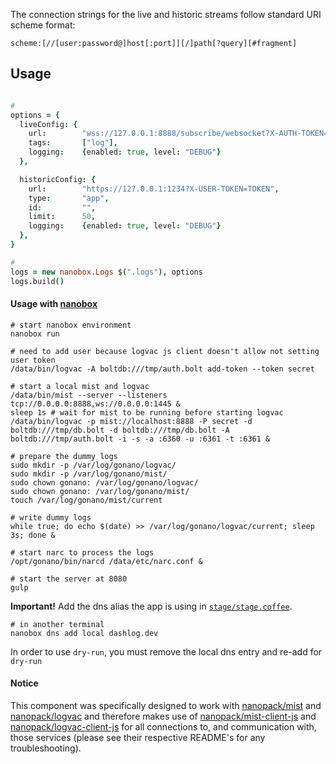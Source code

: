 The connection strings for the live and historic streams follow standard URI
scheme format:

`scheme:[//[user:password@]host[:port]][/]path[?query][#fragment]`

## Usage

```coffeescript

#
options = {
  liveConfig: {
    url:        "wss://127.0.0.1:8888/subscribe/websocket?X-AUTH-TOKEN=TOKEN",
    tags:       ["log"],
    logging:    {enabled: true, level: "DEBUG"}
  },

  historicConfig: {
    url:        "https://127.0.0.1:1234?X-USER-TOKEN=TOKEN",
    type:       "app",
    id:         "",
    limit:      50,
    logging:    {enabled: true, level: "DEBUG"}
  },
}

#
logs = new nanobox.Logs $(".logs"), options
logs.build()
```

#### Usage with [nanobox](https://nanobox.io)

```
# start nanobox environment
nanobox run

# need to add user because logvac js client doesn't allow not setting user token
/data/bin/logvac -A boltdb:///tmp/auth.bolt add-token --token secret

# start a local mist and logvac
/data/bin/mist --server --listeners tcp://0.0.0.0:8888,ws://0.0.0.0:1445 &
sleep 1s # wait for mist to be running before starting logvac
/data/bin/logvac -p mist://localhost:8888 -P secret -d boltdb:///tmp/db.bolt -d boltdb:///tmp/db.bolt -A boltdb:///tmp/auth.bolt -i -s -a :6360 -u :6361 -t :6361 &

# prepare the dummy logs
sudo mkdir -p /var/log/gonano/logvac/
sudo mkdir -p /var/log/gonano/mist/
sudo chown gonano: /var/log/gonano/logvac/
sudo chown gonano: /var/log/gonano/mist/
touch /var/log/gonano/mist/current

# write dummy logs
while true; do echo $(date) >> /var/log/gonano/logvac/current; sleep 3s; done &

# start narc to process the logs
/opt/gonano/bin/narcd /data/etc/narc.conf &

# start the server at 8080
gulp
```

**Important!** Add the dns alias the app is using in [`stage/stage.coffee`](stage/stage.coffee).
```
# in another terminal
nanobox dns add local dashlog.dev
```
In order to use `dry-run`, you must remove the local dns entry and re-add for `dry-run`

#### Notice
This component was specifically designed to work with [nanopack/mist](https://github.com/nanopack/mist) and [nanopack/logvac](https://github.com/nanopack/logvac) and therefore makes use of [nanopack/mist-client-js](https://github.com/nanopack/mist-client-js) and [nanopack/logvac-client-js](https://github.com/nanopack/logvac-client-js) for all connections to, and communication with, those services (please see their respective README's for any troubleshooting).
